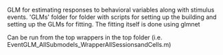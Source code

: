 GLM for estimating responses to behavioral variables along with stimulus events. 'GLMs' folder for folder with scripts for setting up the building and setting up the GLMs for fitting. The fitting itself is done using glmnet
 
Can be run from the top wrappers in the top folder (i.e. EventGLM_AllSubmodels_WrapperAllSessionsandCells.m)


